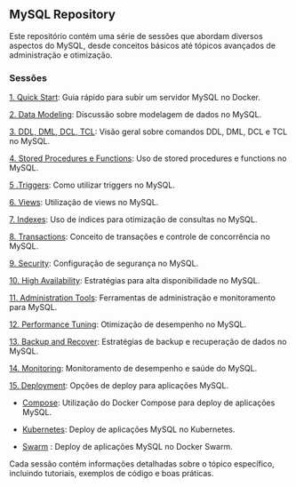 ## MySQL Repository

Este repositório contém uma série de sessões que abordam diversos aspectos do MySQL, desde conceitos básicos até tópicos avançados de administração e otimização.

### Sessões

[1. Quick Start](1-Quick%20Start): Guia rápido para subir um servidor MySQL no Docker.

[2. Data Modeling](2-Data%20Modeling): Discussão sobre modelagem de dados no MySQL.

[3. DDL, DML, DCL, TCL](3-DDL%2C%20DML%2C%20DCL%2C%20TCL): Visão geral sobre comandos DDL, DML, DCL e TCL no MySQL.

[4. Stored Procedures e Functions](4-Stored%20Procedures%20e%20Functions): Uso de stored procedures e functions no MySQL.

[5 .Triggers](5-Triggers): Como utilizar triggers no MySQL.

[6. Views](6-Views): Utilização de views no MySQL.

[7. Indexes](7-Indexes): Uso de índices para otimização de consultas no MySQL.

[8. Transactions](8-Transactions): Conceito de transações e controle de concorrência no MySQL.

[9. Security](9-Security): Configuração de segurança no MySQL.

[10. High Availability](10-High%20Availability): Estratégias para alta disponibilidade no MySQL.

[11. Administration Tools](11-Administration%20Tools): Ferramentas de administração e monitoramento para MySQL.

[12. Performance Tuning](12-Performance%20Tuning): Otimização de desempenho no MySQL.

[13. Backup and Recover](13-Backup%20and%20Recover): Estratégias de backup e recuperação de dados no MySQL.

[14. Monitoring](14-Monitoring): Monitoramento de desempenho e saúde do MySQL.

[15. Deployment](15-Deployment): Opções de deploy para aplicações MySQL.

- [Compose](15-Deployment%2Fcompose): Utilização do Docker Compose para deploy de aplicações MySQL.

- [Kubernetes](15-Deployment%2Fk8s): Deploy de aplicações MySQL no Kubernetes.

- [Swarm](15-Deployment%2Fswarm)  : Deploy de aplicações MySQL no Docker Swarm.

Cada sessão contém informações detalhadas sobre o tópico específico, incluindo tutoriais, exemplos de código e boas práticas.